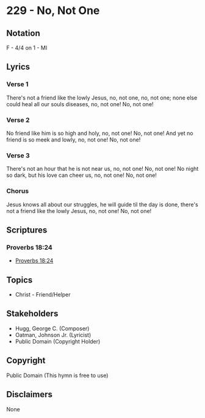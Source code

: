 # 229 - No, Not One

## Notation

F - 4/4 on 1 - MI

## Lyrics

### Verse 1

There's not a friend like the lowly Jesus, no, not one, no, not one; none else could heal all our souls diseases, no, not one! No, not one!

### Verse 2

No friend like him is so high and holy, no, not one! No, not one! And yet no friend is so meek and lowly, no, not one! No, not one!

### Verse 3

There's not an hour that he is not near us, no, not one! No, not one! No night so dark, but his love can cheer us, no, not one! No, not one!

### Chorus

Jesus knows all about our struggles, he will guide til the day is done, there's not a friend like the lowly Jesus, no, not one! No, not one!


## Scriptures

### Proverbs 18:24

- [Proverbs 18:24](https://www.biblegateway.com/passage/?search=Proverbs%2018%3A24)


## Topics

- Christ - Friend/Helper

## Stakeholders

- Hugg, George C. (Composer)
- Oatman, Johnson  Jr. (Lyricist)
- Public Domain (Copyright Holder)

## Copyright

Public Domain
(This hymn is free to use)

## Disclaimers

None

